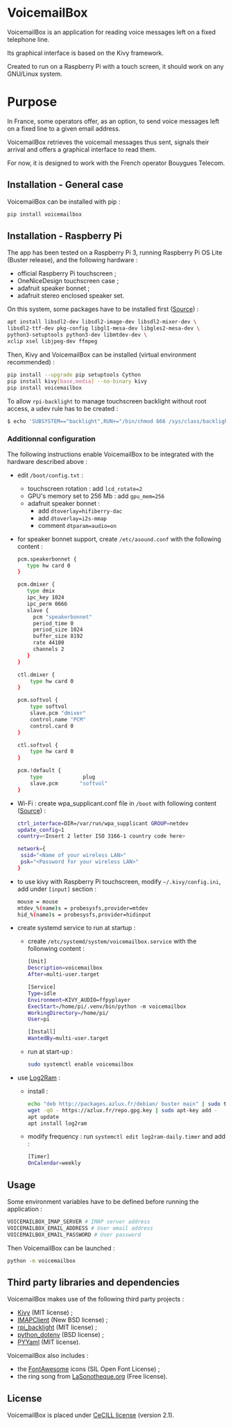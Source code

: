 # VoicemailBox

VoicemailBox is an application for reading voice messages left on a fixed 
telephone line.

Its graphical interface is based on the Kivy framework.

Created to run on a Raspberry Pi with a touch screen, 
it should work on any GNU/Linux system.

# Purpose

In France, some operators offer, as an option, to send voice messages left 
on a fixed line to a given email address.

VoicemailBox retrieves the voicemail messages thus sent, signals their arrival 
and offers a graphical interface to read them.

For now, it is designed to work with the French operator Bouygues Telecom.

## Installation - General case

VoicemailBox can be installed with pip :
```bash
pip install voicemailbox
```

## Installation - Raspberry Pi

The app has been tested on a Raspberry Pi 3, running Raspberry Pi OS Lite 
(Buster release), and the following hardware :
- official Raspberry Pi touchscreen ;
- OneNiceDesign touchscreen case ;  
- adafruit speaker bonnet ;
- adafruit stereo enclosed speaker set.

On this system, some packages have to be installed first 
([Source](https://kivy.org/doc/stable/installation/installation-rpi.html)) :
```bash
apt install libsdl2-dev libsdl2-image-dev libsdl2-mixer-dev \ 
libsdl2-ttf-dev pkg-config libgl1-mesa-dev libgles2-mesa-dev \
python3-setuptools python3-dev libmtdev-dev \ 
xclip xsel libjpeg-dev ffmpeg
```

Then, Kivy and VoicemailBox can be installed 
(virtual environment recommended) :
```bash
pip install --upgrade pip setuptools Cython
pip install kivy[base,media] --no-binary kivy
pip install voicemailbox
```

To allow `rpi-backlight` to manage touchscreen backlight without root access,
a udev rule has to be created :
```bash
$ echo 'SUBSYSTEM=="backlight",RUN+="/bin/chmod 666 /sys/class/backlight/%k/brightness /sys/class/backlight/%k/bl_power"' | sudo tee -a /etc/udev/rules.d/backlight-permissions.rules
```

### Additionnal configuration

The following instructions enable VoicemailBox to be integrated 
with the hardware described above :


- edit  `/boot/config.txt` :
	- touchscreen rotation : add `lcd_rotate=2`	
	- GPU's memory set to 256 Mb : add `gpu_mem=256`
	- adafruit speaker bonnet :
		- add `dtoverlay=hifiberry-dac`
		- add `dtoverlay=i2s-mmap`
		- comment `dtparam=audio=on`
	

- for speaker bonnet support, create `/etc/asound.conf` with the following content :
	```bash
	pcm.speakerbonnet {
	   type hw card 0
	}

	pcm.dmixer {
	   type dmix
	   ipc_key 1024
	   ipc_perm 0666
	   slave {
	     pcm "speakerbonnet"
	     period_time 0
	     period_size 1024
	     buffer_size 8192
	     rate 44100
	     channels 2
	   }
	}

	ctl.dmixer {
	    type hw card 0
	}

	pcm.softvol {
	    type softvol
	    slave.pcm "dmixer"
	    control.name "PCM"
	    control.card 0
	}

	ctl.softvol {
	    type hw card 0
	}

	pcm.!default {
	    type             plug
	    slave.pcm       "softvol"
	}	   
	```


- Wi-Fi : create wpa_supplicant.conf file in `/boot` with following content 
  ([Source](https://www.raspberrypi.org/documentation/configuration/wireless/headless.md)) :
	```bash
	ctrl_interface=DIR=/var/run/wpa_supplicant GROUP=netdev
	update_config=1
	country=<Insert 2 letter ISO 3166-1 country code here>
	
	network={
	 ssid="<Name of your wireless LAN>"
	 psk="<Password for your wireless LAN>"
	}
	```


- to use kivy with Raspberry Pi touchscreen, modify `~/.kivy/config.ini`, 
  add under `[input]` section :
	```bash
	mouse = mouse
	mtdev_%(name)s = probesysfs,provider=mtdev
	hid_%(name)s = probesysfs,provider=hidinput
	```

- create systemd service to run at startup :
  
	- create `/etc/systemd/system/voicemailbox.service` 
	  with the follonwing content :
		```bash
		[Unit]
		Description=voicemailbox
		After=multi-user.target
		
		[Service]
		Type=idle
		Environment=KIVY_AUDIO=ffpyplayer
		ExecStart=/home/pi/.venv/bin/python -m voicemailbox
		WorkingDirectory=/home/pi/
		User=pi
		
		[Install]
		WantedBy=multi-user.target
		```
	
	- run at start-up :
	  ```bash
	  sudo systemctl enable voicemailbox
      ```

- use [Log2Ram](https://github.com/azlux/log2ram) :
	- install :
		```bash
		echo "deb http://packages.azlux.fr/debian/ buster main" | sudo tee /etc/apt/sources.list.d/azlux.list
		wget -qO - https://azlux.fr/repo.gpg.key | sudo apt-key add -
		apt update
		apt install log2ram
		```
	- modify frequency : run `systemctl edit log2ram-daily.timer` and add :
		```bash
		[Timer]
		OnCalendar=weekly
		```

## Usage

Some environment variables have to be defined before running the application :
```bash
VOICEMAILBOX_IMAP_SERVER # IMAP server address
VOICEMAILBOX_EMAIL_ADDRESS # User email address
VOICEMAILBOX_EMAIL_PASSWORD # User password
```

Then VoicemailBox can be launched :
```bash
python -m voicemailbox
```

## Third party libraries and dependencies

VoicemailBox makes use of the following third party projects :
- [Kivy](https://kivy.org) (MIT license) ;
- [IMAPClient](https://imapclient.readthedocs.io) (New BSD license) ;
- [rpi_backlight](https://github.com/linusg/rpi-backlight) (MIT license) ;
- [python_dotenv](https://saurabh-kumar.com/python-dotenv) (BSD license) ;
- [PYYaml](https://pyyaml.org) (MIT license).


VoicemailBox also includes :
- the [FontAwesome](https://fontawesome.com/) icons (SIL Open Font License) ;
- the ring song from 
  [LaSonotheque.org](https://lasonotheque.org/detail-0292-clochette-1.html)
  (Free license).


## License

VoicemailBox is placed under 
[CeCILL license](http://cecill.info/licences/Licence_CeCILL_V2.1-en.html) 
(version 2.1).